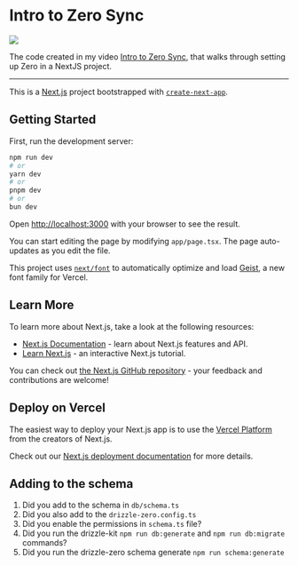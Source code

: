 # Intro to Zero Sync

[![](https://img.youtube.com/vi/IOw-LzKk-s8/hqdefault.jpg)](https://www.youtube.com/watch?v=IOw-LzKk-s8)

The code created in my video [Intro to Zero Sync](https://www.youtube.com/watch?v=IOw-LzKk-s8), that walks through setting up Zero in a NextJS project.

---

This is a [Next.js](https://nextjs.org) project bootstrapped with [`create-next-app`](https://nextjs.org/docs/app/api-reference/cli/create-next-app).

## Getting Started

First, run the development server:

```bash
npm run dev
# or
yarn dev
# or
pnpm dev
# or
bun dev
```

Open [http://localhost:3000](http://localhost:3000) with your browser to see the result.

You can start editing the page by modifying `app/page.tsx`. The page auto-updates as you edit the file.

This project uses [`next/font`](https://nextjs.org/docs/app/building-your-application/optimizing/fonts) to automatically optimize and load [Geist](https://vercel.com/font), a new font family for Vercel.

## Learn More

To learn more about Next.js, take a look at the following resources:

- [Next.js Documentation](https://nextjs.org/docs) - learn about Next.js features and API.
- [Learn Next.js](https://nextjs.org/learn) - an interactive Next.js tutorial.

You can check out [the Next.js GitHub repository](https://github.com/vercel/next.js) - your feedback and contributions are welcome!

## Deploy on Vercel

The easiest way to deploy your Next.js app is to use the [Vercel Platform](https://vercel.com/new?utm_medium=default-template&filter=next.js&utm_source=create-next-app&utm_campaign=create-next-app-readme) from the creators of Next.js.

Check out our [Next.js deployment documentation](https://nextjs.org/docs/app/building-your-application/deploying) for more details.



## Adding to the schema
1. Did you add to the schema in `db/schema.ts`
2. Did you also add to the `drizzle-zero.config.ts`
3. Did you enable the permissions in `schema.ts` file?
4. Did you run the drizzle-kit `npm run db:generate` and `npm run db:migrate` commands?
5. Did you run the drizzle-zero schema generate `npm run schema:generate`